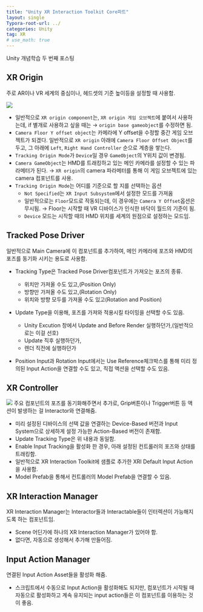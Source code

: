 ```yaml
---
title: "Unity XR Interaction Toolkit Core파트"
layout: single
Typora-root-url: ../
categories: Unity
tag: XR
# use_math: true
---
```

Unity 개념학습 두 번째 포스팅

## XR Origin
주로 AR이나 VR 세계의 중심이나, 헤드셋의 기준 높이등을 설정할 때 사용함.

![]({{site.url}}/images/2025-01-02-xr-core/xr_origin.png)

- 일반적으로 `XR origin component`는, `XR origin 게임 오브젝트`에 붙여서 사용하는데, if 별개로 사용하고 싶을 때는 → `origin base gameobject`를 수정하면 됨.
- `Camera Floor Y offset object`는 카메라에 Y offset을 수정할 중간 게임 오브젝트가 되겠다. 일반적으로 `XR origin` 아래에 `Camera Floor Offset Object`를 두고, 그 아래에 `Left`, `Right Hand Controller` 순으로 계층을 쌓는다.
- `Tracking Origin Mode`가 `Device`일 경우 `GameObject`의 Y위치 값이 변경됨.
- `Camera GameObject`는 HMD를 트래킹하고 있는 메인 카메라를 설정할 수 있는 파라메터가 된다. → `XR origin`의 camera 파라메터를 통해 이 게임 오브젝트에 있는 camera 컴포넌트를 사용.
- `Tracking Origin Mode`는 어디를 기준으로 할 지를 선택하는 옵션
    - `Not Specified`는 `XR Input Subsystem`에서 설정한 모드를 가져옴
    - 일반적으로는 `Floor`모드로 작동되는데, 이 경우에는 `Camera Y Offset`옵션은 무시됨. → Floor는 시작할 때 VR 디바이스가 인식한 바닥이 월드의 기준이 됨.
    - `Device` 모드는 시작할 때의 HMD 위치를 세계의 원점으로 설정하는 모드임.

## Tracked Pose Driver
일반적으로 Main Camera에 이 컴포넌트를 추가하여, 메인 카메라에 포즈와 HMD의 포즈를 동기화 시키는 용도로 사용함.
- Tracking Type은 Tracked Pose Driver컴포넌트가 가져오는 포즈의 종류.
    - 위치만 가져올 수도 있고,(Position Only)
    - 방향만 가져올 수도 있고,(Rotation Only)
    - 위치와 방향 모두를 가져올 수도 있고(Rotation and Position)
- Update Type을 이용해, 포즈를 가져와 적용시킬 타이밍을 선택할 수도 있음. 
    - Unity Excution 창에서 Update and Before Render 실행하던가,(일반적으로는 이걸 선호)
    - Update 직후 실행하던가,
    - 렌더 직전에 실행하던가

- Position Input과 Rotation Input에서는 Use Reference체크박스를 통해 미리 정의된 Input Action을 연결할 수도 있고, 직접 액션을 선택할 수도 있음.


## XR Controller
![]({{site.url}}/images/2025-01-02-xr-core/xrcontroller.png)
주요 컴포넌트의 포즈를 동기화해주면서 추가로, Grip버튼이나 Trigger버튼 등 액션이 발생하는 걸 Interactor와 연결해줌.
- 미리 설정된 디바이스의 선택 값을 연결하는 Device-Based 버전과 Input System으로 상세하게 설정 가능한 Action-Based 버전이 존재함.
- Update Tracking Type은 위 내용과 동일함.
- Enable Input Tracking을 활성화 한 경우, 아래 설정된 컨트롤러의 포즈와 상태를 트래킹함.
- 일반적으로 XR Interaction Toolkit에 샘플로 추가한 XRI Default Input Action을 사용함.
- Model Prefab을 통해서 컨트롤러의 Model Prefab을 연결할 수 있음.
 
## XR Interaction Manager
XR Interaction Manager는 Interactor들과 Interactable들이 인터렉션이 가능해지도록 하는 컴포넌트임.
- Scene 어딘가에 하나의 XR Interaction Manager가 있어야 함.
- 없다면, 자동으로 생성해서 추가해 만들어짐.

## Input Action Manager
연결된 Input Action Asset들을 활성화 해줌.
- 스크립트에서 수동으로 Input Action을 활성화해도 되지만, 컴포넌트가 시작될 때 자동으로 활성화하고 계속 유지되는 input action들은 이 컴포넌트를 이용하는 것이 좋음.
